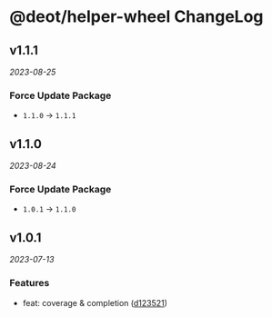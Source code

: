 # @deot/helper-wheel ChangeLog

## v1.1.1

_2023-08-25_

### Force Update Package

- `1.1.0` -> `1.1.1`

## v1.1.0

_2023-08-24_

### Force Update Package

- `1.0.1` -> `1.1.0`

## v1.0.1

_2023-07-13_

### Features

- feat: coverage & completion ([d123521](https://github.com/deot/helper/commit/d1235210d5c44d99ae09bc1e3cfa598b5a262e1a))
